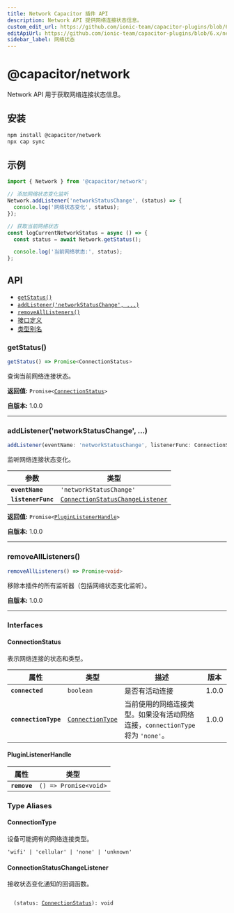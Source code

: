 ```yaml
---
title: Network Capacitor 插件 API
description: Network API 提供网络连接状态信息。
custom_edit_url: https://github.com/ionic-team/capacitor-plugins/blob/6.x/network/README.md
editApiUrl: https://github.com/ionic-team/capacitor-plugins/blob/6.x/network/src/definitions.ts
sidebar_label: 网络状态
---
```


# @capacitor/network

Network API 用于获取网络连接状态信息。

## 安装

```bash
npm install @capacitor/network
npx cap sync
```

## 示例

```typescript
import { Network } from '@capacitor/network';

// 添加网络状态变化监听
Network.addListener('networkStatusChange', (status) => {
  console.log('网络状态变化', status);
});

// 获取当前网络状态
const logCurrentNetworkStatus = async () => {
  const status = await Network.getStatus();

  console.log('当前网络状态:', status);
};
```

## API

<docgen-index>

- [`getStatus()`](#getstatus)
- [`addListener('networkStatusChange', ...)`](#addlistenernetworkstatuschange-)
- [`removeAllListeners()`](#removealllisteners)
- [接口定义](#interfaces)
- [类型别名](#type-aliases)

</docgen-index>

<docgen-api>
<!--Update the source file JSDoc comments and rerun docgen to update the docs below-->

### getStatus()

```typescript
getStatus() => Promise<ConnectionStatus>
```

查询当前网络连接状态。

**返回值:** <code>Promise&lt;<a href="#connectionstatus">ConnectionStatus</a>&gt;</code>

**自版本:** 1.0.0

---

### addListener('networkStatusChange', ...)

```typescript
addListener(eventName: 'networkStatusChange', listenerFunc: ConnectionStatusChangeListener) => Promise<PluginListenerHandle>
```

监听网络连接状态变化。

| 参数               | 类型                                                                                      |
| ------------------ | ----------------------------------------------------------------------------------------- |
| **`eventName`**    | <code>'networkStatusChange'</code>                                                        |
| **`listenerFunc`** | <code><a href="#connectionstatuschangelistener">ConnectionStatusChangeListener</a></code> |

**返回值:** <code>Promise&lt;<a href="#pluginlistenerhandle">PluginListenerHandle</a>&gt;</code>

**自版本:** 1.0.0

---

### removeAllListeners()

```typescript
removeAllListeners() => Promise<void>
```

移除本插件的所有监听器（包括网络状态变化监听）。

**自版本:** 1.0.0

---

### Interfaces

#### ConnectionStatus

表示网络连接的状态和类型。

| 属性                 | 类型                                                      | 描述                                                                           | 版本  |
| -------------------- | --------------------------------------------------------- | ------------------------------------------------------------------------------ | ----- |
| **`connected`**      | <code>boolean</code>                                      | 是否有活动连接                                                                 | 1.0.0 |
| **`connectionType`** | <code><a href="#connectiontype">ConnectionType</a></code> | 当前使用的网络连接类型。如果没有活动网络连接，`connectionType` 将为 `'none'`。 | 1.0.0 |

#### PluginListenerHandle

| 属性         | 类型                                      |
| ------------ | ----------------------------------------- |
| **`remove`** | <code>() =&gt; Promise&lt;void&gt;</code> |

### Type Aliases

#### ConnectionType

设备可能拥有的网络连接类型。

<code>'wifi' | 'cellular' | 'none' | 'unknown'</code>

#### ConnectionStatusChangeListener

接收状态变化通知的回调函数。

<code>
  (status: <a href="#connectionstatus">ConnectionStatus</a>): void
</code>

</docgen-api>
